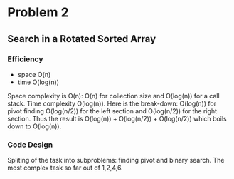 # Problem 2
## Search in a Rotated Sorted Array

### Efficiency

- space   O(n)
- time    O(log(n))

Space complexity is O(n): O(n) for collection size and O(log(n)) for a call stack.
Time complexity O(log(n)). Here is the break-down: O(log(n)) for pivot finding O(log(n/2)) for the left section and O(log(n/2)) for the right section.
Thus the result is O(log(n)) + O(log(n/2)) + O(log(n/2)) which boils down to O(log(n)).

### Code Design

Spliting of the task into subproblems: finding pivot and binary search.
The most complex task so far out of 1,2,4,6.